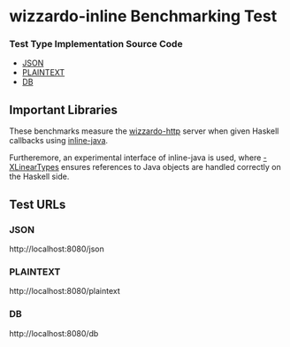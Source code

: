 # wizzardo-inline Benchmarking Test

### Test Type Implementation Source Code

* [JSON](wizzardo-http-benchmark/src/main/haskell/Main.hs)
* [PLAINTEXT](wizzardo-http-benchmark/src/main/haskell/Main.hs)
* [DB](wizzardo-http-benchmark/src/main/haskell/DbHandler.hs)

## Important Libraries

These benchmarks measure the [wizzardo-http][wizzardo-http] server when given
Haskell callbacks using [inline-java][inline-java].

Furtheremore, an experimental interface of inline-java is used, where
[-XLinearTypes][linear-types] ensures references to Java objects are
handled correctly on the Haskell side.

[linear-types]: https://github.com/tweag/ghc-proposals/blob/linear-types2/proposals/0000-linear-types.rst
[inline-java]: https://github.com/tweag/inline-java
[wizzardo-http]: https://github.com/wizzardo/webery

## Test URLs
### JSON

http://localhost:8080/json

### PLAINTEXT

http://localhost:8080/plaintext

### DB

http://localhost:8080/db
